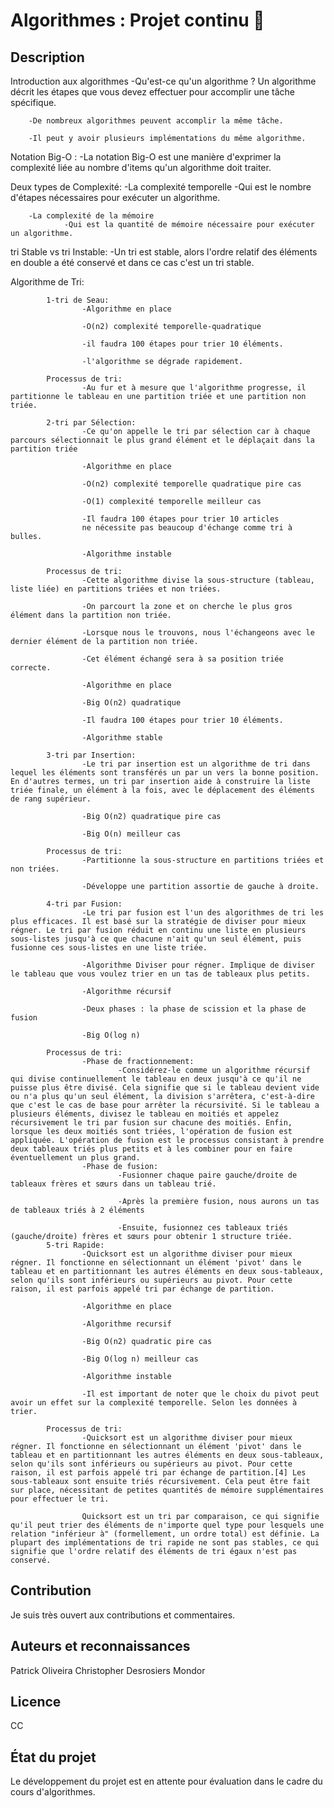# Algorithmes : Projet continu :round_pushpin:

[comment]: # (Définir un nom de projet qui explique sommairement ce dernier.)

[comment]: # (Je vais utiliser le code [comment]: #  pour ajouter des commentaires dans mes readme qui fonctionneront sur plusieurs plateforme mettant en forme le markdown)

[comment]: # (Source: https://stackoverflow.com/questions/4823468/comments-in-markdown)

[comment]: # (Utilisateur: Nick Volynkin)

## Description

[comment]: # (Il faut expliquer ce que le projet fait exactement. Il faut décrire le contexte du projet ainsi qu’offrir des ressources externes pour les termes pouvant être moins connus par les visiteurs. Si jamais ce projet est une solution alternative à un autre, il est important de le mentionner dans cette section.)
Introduction aux algorithmes
        -Qu'est-ce qu'un algorithme ? Un algorithme décrit les étapes que vous devez effectuer pour accomplir une tâche spécifique.

        -De nombreux algorithmes peuvent accomplir la même tâche.
        
        -Il peut y avoir plusieurs implémentations du même algorithme.

Notation Big-O :
        -La notation Big-O est une manière d'exprimer la complexité liée au nombre d'items qu'un algorithme doit traiter.

Deux types de Complexité:
        -La complexité temporelle
                -Qui est le nombre d'étapes nécessaires pour exécuter un algorithme.

        -La complexité de la mémoire
                -Qui est la quantité de mémoire nécessaire pour exécuter un algorithme.

tri Stable vs tri Instable:
        -Un tri est stable, alors l'ordre relatif des éléments en double a été conservé et dans ce cas c'est un tri stable.

Algorithme de Tri:
```
        1-tri de Seau:
                -Algorithme en place

                -O(n2) complexité temporelle-quadratique

                -il faudra 100 étapes pour trier 10 éléments.

                -l'algorithme se dégrade rapidement.

        Processus de tri:
                -Au fur et à mesure que l'algorithme progresse, il partitionne le tableau en une partition triée et une partition non triée.

        2-tri par Sélection:
                -Ce qu'on appelle le tri par sélection car à chaque parcours sélectionnait le plus grand élément et le déplaçait dans la partition triée

                -Algorithme en place

                -O(n2) complexité temporelle quadratique pire cas

                -O(1) complexité temporelle meilleur cas

                -Il faudra 100 étapes pour trier 10 articles
                ne nécessite pas beaucoup d'échange comme tri à bulles.

                -Algorithme instable

        Processus de tri:
                -Cette algorithme divise la sous-structure (tableau, liste liée) en partitions triées et non triées.

                -On parcourt la zone et on cherche le plus gros élément dans la partition non triée.

                -Lorsque nous le trouvons, nous l'échangeons avec le dernier élément de la partition non triée.

                -Cet élément échangé sera à sa position triée correcte.

                -Algorithme en place

                -Big O(n2) quadratique

                -Il faudra 100 étapes pour trier 10 éléments.

                -Algorithme stable

        3-tri par Insertion:
                -Le tri par insertion est un algorithme de tri dans lequel les éléments sont transférés un par un vers la bonne position. En d'autres termes, un tri par insertion aide à construire la liste triée finale, un élément à la fois, avec le déplacement des éléments de rang supérieur.

                -Big O(n2) quadratique pire cas

                -Big O(n) meilleur cas

        Processus de tri:
                -Partitionne la sous-structure en partitions triées et non triées.

                -Développe une partition assortie de gauche à droite.

        4-tri par Fusion:
                -Le tri par fusion est l'un des algorithmes de tri les plus efficaces. Il est basé sur la stratégie de diviser pour mieux régner. Le tri par fusion réduit en continu une liste en plusieurs sous-listes jusqu'à ce que chacune n'ait qu'un seul élément, puis fusionne ces sous-listes en une liste triée.

                -Algorithme Diviser pour régner. Implique de diviser le tableau que vous voulez trier en un tas de tableaux plus petits.

                -Algorithme récursif

                -Deux phases : la phase de scission et la phase de fusion

                -Big O(log n)

        Processus de tri:
                -Phase de fractionnement:
                        -Considérez-le comme un algorithme récursif qui divise continuellement le tableau en deux jusqu'à ce qu'il ne puisse plus être divisé. Cela signifie que si le tableau devient vide ou n'a plus qu'un seul élément, la division s'arrêtera, c'est-à-dire que c'est le cas de base pour arrêter la récursivité. Si le tableau a plusieurs éléments, divisez le tableau en moitiés et appelez récursivement le tri par fusion sur chacune des moitiés. Enfin, lorsque les deux moitiés sont triées, l'opération de fusion est appliquée. L'opération de fusion est le processus consistant à prendre deux tableaux triés plus petits et à les combiner pour en faire éventuellement un plus grand.
                -Phase de fusion:
                        -Fusionner chaque paire gauche/droite de tableaux frères et sœurs dans un tableau trié.

                        -Après la première fusion, nous aurons un tas de tableaux triés à 2 éléments

                        -Ensuite, fusionnez ces tableaux triés (gauche/droite) frères et sœurs pour obtenir 1 structure triée.
        5-tri Rapide:
                -Quicksort est un algorithme diviser pour mieux régner. Il fonctionne en sélectionnant un élément 'pivot' dans le tableau et en partitionnant les autres éléments en deux sous-tableaux, selon qu'ils sont inférieurs ou supérieurs au pivot. Pour cette raison, il est parfois appelé tri par échange de partition.

                -Algorithme en place

                -Algorithme recursif

                -Big O(n2) quadratic pire cas

                -Big O(log n) meilleur cas

                -Algorithme instable

                -Il est important de noter que le choix du pivot peut avoir un effet sur la complexité temporelle. Selon les données à trier.
                
        Processus de tri:
                -Quicksort est un algorithme diviser pour mieux régner. Il fonctionne en sélectionnant un élément 'pivot' dans le tableau et en partitionnant les autres éléments en deux sous-tableaux, selon qu'ils sont inférieurs ou supérieurs au pivot. Pour cette raison, il est parfois appelé tri par échange de partition.[4] Les sous-tableaux sont ensuite triés récursivement. Cela peut être fait sur place, nécessitant de petites quantités de mémoire supplémentaires pour effectuer le tri.

                Quicksort est un tri par comparaison, ce qui signifie qu'il peut trier des éléments de n'importe quel type pour lesquels une relation "inférieur à" (formellement, un ordre total) est définie. La plupart des implémentations de tri rapide ne sont pas stables, ce qui signifie que l'ordre relatif des éléments de tri égaux n'est pas conservé.
```

[comment]: # (## Aide visuelle)

[comment]: # (Tout dépendant du type de projet, il peut être fort intéressant d’ajouter des supports visuels en faciliter la compréhension.)


[comment]: # (## Installation)

[comment]: # (Si jamais le projet nécessite l’installation de logiciels ou bibliothèque supplémentaire, il est important de le préciser ici. De plus, il faut prendre en considération que les visiteurs risquent souvent d’être des personnes plus novices. Par conséquent, il est utile de bien décrire chaque étape de l’installation de ce matériel supplémentaire.)

[comment]: # (## Support)

[comment]: # (Indiquez ici les endroits où les utilisateurs peuvent avoir accès à de l’aide : adresse de courriel, forum de discussion, etc.)


[comment]: # (## Feuille de route)

[comment]: # (Si jamais le projet est toujours en production, c’est une bonne idée de présenter une feuille de route qui indique les ajouts futurs.)

## Contribution

[comment]: # (Il est important de préciser si vous êtes ouverts à des contributions et les spécifications autour de ces dernières.)
Je suis très ouvert aux contributions et commentaires.

[comment]: # (Il est aussi utile de présenter les prérequis au développement du projet tel que des variables d’environnement à modifier ou l’exécution préalable de routines.)


## Auteurs et reconnaissances
Patrick Oliveira
Christopher Desrosiers Mondor

[comment]: # (Il est important de reconnaître les personnes ayant contribué au projet, ainsi que de remercier les personnes ayant offert du support.)


## Licence
CC


## État du projet
Le développement du projet est en attente pour évaluation dans le cadre du cours d'algorithmes.
